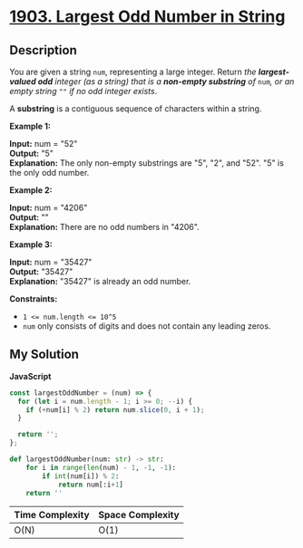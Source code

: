 # [1903. Largest Odd Number in String](https://leetcode.com/problems/largest-odd-number-in-string)

## Description

You are given a string `num`, representing a large integer. Return _the **largest-valued odd** integer (as a string) that is a **non-empty substring** of_ `num`_, or an empty string_ `""` _if no odd integer exists_.

A **substring** is a contiguous sequence of characters within a string.

**Example 1:**

**Input:** num = "52"  
**Output:** "5"  
**Explanation:** The only non-empty substrings are "5", "2", and "52". "5" is the only odd number.

**Example 2:**

**Input:** num = "4206"  
**Output:** ""  
**Explanation:** There are no odd numbers in "4206".

**Example 3:**

**Input:** num = "35427"  
**Output:** "35427"  
**Explanation:** "35427" is already an odd number.

**Constraints:**

- `1 <= num.length <= 10^5`
- `num` only consists of digits and does not contain any leading zeros.

## My Solution

**JavaScript**

```js
const largestOddNumber = (num) => {
  for (let i = num.length - 1; i >= 0; --i) {
    if (+num[i] % 2) return num.slice(0, i + 1);
  }

  return '';
};
```

```py
def largestOddNumber(num: str) -> str:
    for i in range(len(num) - 1, -1, -1):
        if int(num[i]) % 2:
            return num[:i+1]
    return ''
```

| Time Complexity | Space Complexity |
| --------------- | ---------------- |
| O(N)            | O(1)             |
